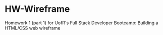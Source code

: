 # HW-Wireframe
Homework 1 (part 1) for UofR's Full Stack Developer Bootcamp: Building a HTML/CSS web wireframe
